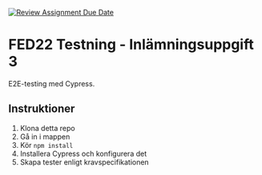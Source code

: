 [![Review Assignment Due Date](https://classroom.github.com/assets/deadline-readme-button-8d59dc4de5201274e310e4c54b9627a8934c3b88527886e3b421487c677d23eb.svg)](https://classroom.github.com/a/cq9gSkna)
# FED22 Testning - Inlämningsuppgift 3

E2E-testing med Cypress.

## Instruktioner

1. Klona detta repo
2. Gå in i mappen
3. Kör `npm install`
4. Installera Cypress och konfigurera det
5. Skapa tester enligt kravspecifikationen
